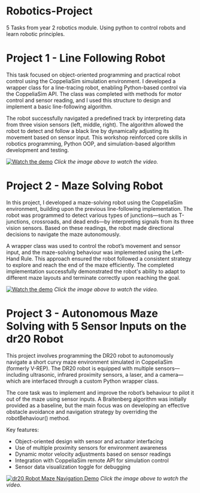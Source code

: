 # Robotics-Project
5 Tasks from year 2 robotics module. Using python to control robots and learn robotic principles.

# Project 1 - Line Following Robot
This task focused on object-oriented programming and practical robot control using the CoppeliaSim simulation environment. I developed a wrapper class for a line-tracing robot, enabling Python-based control via the CoppeliaSim API. The class was completed with methods for motor control and sensor reading, and I used this structure to design and implement a basic line-following algorithm.

The robot successfully navigated a predefined track by interpreting data from three vision sensors (left, middle, right). The algorithm allowed the robot to detect and follow a black line by dynamically adjusting its movement based on sensor input. This workshop reinforced core skills in robotics programming, Python OOP, and simulation-based algorithm development and testing.

[![Watch the demo](https://img.youtube.com/vi/EP7bghfdNMs/0.jpg)](https://www.youtube.com/watch?v=EP7bghfdNMs)
*Click the image above to watch the video.*

# Project 2 - Maze Solving Robot

In this project, I developed a maze-solving robot using the CoppeliaSim environment, building upon the previous line-following implementation. The robot was programmed to detect various types of junctions—such as T-junctions, crossroads, and dead ends—by interpreting signals from its three vision sensors. Based on these readings, the robot made directional decisions to navigate the maze autonomously.

A wrapper class was used to control the robot’s movement and sensor input, and the maze-solving behaviour was implemented using the Left-Hand Rule. This approach ensured the robot followed a consistent strategy to explore and reach the end of the maze efficiently. The completed implementation successfully demonstrated the robot's ability to adapt to different maze layouts and terminate correctly upon reaching the goal.

[![Watch the demo](https://img.youtube.com/vi/16XntRdqn2I/0.jpg)](https://www.youtube.com/watch?v=16XntRdqn2I)
*Click the image above to watch the video.*

# Project 3 - Autonomous Maze Solving with 5 Sensor Inputs on the dr20 Robot 

This project involves programming the DR20 robot to autonomously navigate a short curvy maze environment simulated in CoppeliaSim (formerly V-REP). The DR20 robot is equipped with multiple sensors—including ultrasonic, infrared proximity sensors, a laser, and a camera—which are interfaced through a custom Python wrapper class.

The core task was to implement and improve the robot’s behaviour to pilot it out of the maze using sensor inputs. A Braitenberg algorithm was initially provided as a baseline, but the main focus was on developing an effective obstacle avoidance and navigation strategy by overriding the robotBehaviour() method.

Key features:

- Object-oriented design with sensor and actuator interfacing
- Use of multiple proximity sensors for environment awareness
- Dynamic motor velocity adjustments based on sensor readings
- Integration with CoppeliaSim remote API for simulation control
- Sensor data visualization toggle for debugging

[![dr20 Robot Maze Navigation Demo](https://img.youtube.com/vi/WjxOS5W1JM8/0.jpg)](https://www.youtube.com/watch?v=WjxOS5W1JM8&ab_channel=LeighClarke)
*Click the image above to watch the video.*
